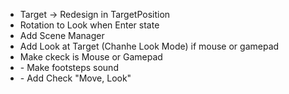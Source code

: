 - Target -> Redesign in TargetPosition
- Rotation to Look when Enter state
- Add Scene Manager
- Add Look at Target (Chanhe Look Mode) if mouse or gamepad
- Make ckeck is Mouse or Gamepad
- <Soundable> - Make footsteps sound
- <ActivateByInput> - Add Check "Move, Look"